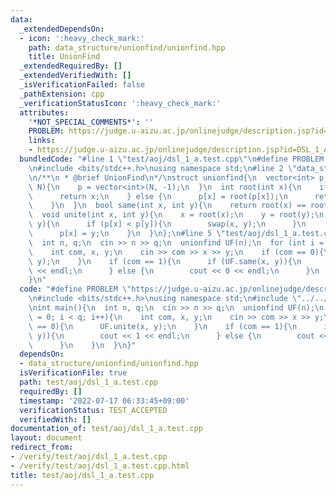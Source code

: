 ```yaml
---
data:
  _extendedDependsOn:
  - icon: ':heavy_check_mark:'
    path: data_structure/unionfind/unionfind.hpp
    title: UnionFind
  _extendedRequiredBy: []
  _extendedVerifiedWith: []
  _isVerificationFailed: false
  _pathExtension: cpp
  _verificationStatusIcon: ':heavy_check_mark:'
  attributes:
    '*NOT_SPECIAL_COMMENTS*': ''
    PROBLEM: https://judge.u-aizu.ac.jp/onlinejudge/description.jsp?id=DSL_1_A
    links:
    - https://judge.u-aizu.ac.jp/onlinejudge/description.jsp?id=DSL_1_A
  bundledCode: "#line 1 \"test/aoj/dsl_1_a.test.cpp\"\n#define PROBLEM \"https://judge.u-aizu.ac.jp/onlinejudge/description.jsp?id=DSL_1_A\"\
    \n#include <bits/stdc++.h>\nusing namespace std;\n#line 2 \"data_structure/unionfind/unionfind.hpp\"\
    \n/**\n * @brief UnionFind\n*/\nstruct unionfind{\n  vector<int> p;\n  unionfind(int\
    \ N){\n    p = vector<int>(N, -1);\n  }\n  int root(int x){\n    if (p[x] < 0){\n\
    \      return x;\n    } else {\n      p[x] = root(p[x]);\n      return p[x];\n\
    \    }\n  }\n  bool same(int x, int y){\n    return root(x) == root(y);\n  }\n\
    \  void unite(int x, int y){\n    x = root(x);\n    y = root(y);\n    if (x !=\
    \ y){\n      if (p[x] < p[y]){\n        swap(x, y);\n      }\n      p[y] += p[x];\n\
    \      p[x] = y;\n    }\n  }\n};\n#line 5 \"test/aoj/dsl_1_a.test.cpp\"\nint main(){\n\
    \  int n, q;\n  cin >> n >> q;\n  unionfind UF(n);\n  for (int i = 0; i < q; i++){\n\
    \    int com, x, y;\n    cin >> com >> x >> y;\n    if (com == 0){\n      UF.unite(x,\
    \ y);\n    }\n    if (com == 1){\n      if (UF.same(x, y)){\n        cout << 1\
    \ << endl;\n      } else {\n        cout << 0 << endl;\n      }\n    }\n  }\n\
    }\n"
  code: "#define PROBLEM \"https://judge.u-aizu.ac.jp/onlinejudge/description.jsp?id=DSL_1_A\"\
    \n#include <bits/stdc++.h>\nusing namespace std;\n#include \"../../data_structure/unionfind/unionfind.hpp\"\
    \nint main(){\n  int n, q;\n  cin >> n >> q;\n  unionfind UF(n);\n  for (int i\
    \ = 0; i < q; i++){\n    int com, x, y;\n    cin >> com >> x >> y;\n    if (com\
    \ == 0){\n      UF.unite(x, y);\n    }\n    if (com == 1){\n      if (UF.same(x,\
    \ y)){\n        cout << 1 << endl;\n      } else {\n        cout << 0 << endl;\n\
    \      }\n    }\n  }\n}"
  dependsOn:
  - data_structure/unionfind/unionfind.hpp
  isVerificationFile: true
  path: test/aoj/dsl_1_a.test.cpp
  requiredBy: []
  timestamp: '2022-07-17 06:33:45+09:00'
  verificationStatus: TEST_ACCEPTED
  verifiedWith: []
documentation_of: test/aoj/dsl_1_a.test.cpp
layout: document
redirect_from:
- /verify/test/aoj/dsl_1_a.test.cpp
- /verify/test/aoj/dsl_1_a.test.cpp.html
title: test/aoj/dsl_1_a.test.cpp
---
```

